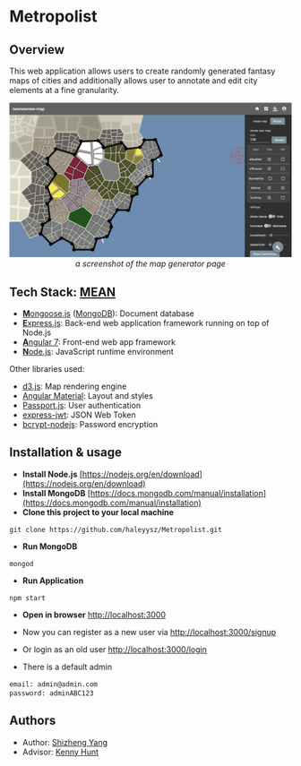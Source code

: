 # Metropolist
## Overview
This web application allows users to create randomly generated fantasy maps of cities and additionally allows user to annotate and edit city elements at a fine granularity.

<p align="center">
  <img src="https://github.com/haleyysz/Metropolist/blob/master/public/assets/images/screenshot-0.png">
  <br>
  <i>a screenshot of the map generator page</i>
</p>

## Tech Stack: [MEAN](https://en.wikipedia.org/wiki/MEAN_(software_bundle))
* [**M**ongoose.js](http://www.mongoosejs.com) ([MongoDB](https://www.mongodb.com)): Document database
* [**E**xpress.js](http://expressjs.com): Back-end web application framework running on top of Node.js
* [**A**ngular 7](https://angular.io): Front-end web app framework
* [**N**ode.js](https://nodejs.org): JavaScript runtime environment

Other libraries used:
* [d3.js](https://github.com/d3/d3): Map rendering engine
* [Angular Material](https://material.angular.io): Layout and styles
* [Passport.js](http://www.passportjs.org): User authentication
* [express-jwt](https://github.com/auth0/express-jwt): JSON Web Token
* [bcrypt-nodejs](https://www.npmjs.com/package/bcrypt-nodejs): Password encryption

## Installation & usage
* **Install Node.js**  [https://nodejs.org/en/download](https://nodejs.org/en/download)
* **Install MongoDB**  [https://docs.mongodb.com/manual/installation](https://docs.mongodb.com/manual/installation)
* **Clone this project to your local machine**
```
git clone https://github.com/haleyysz/Metropolist.git
```
* **Run MongoDB**
```
mongod
```
* **Run Application**
```
npm start
```
* **Open in browser** 
[http://localhost:3000](http://localhost:3000)

* Now you can register as a new user via [http://localhost:3000/signup](http://localhost:3000/signup)
* Or login as an old user [http://localhost:3000/login](http://localhost:3000/login) <br>

* There is a default admin
```
email: admin@admin.com
password: adminABC123
```

## Authors
* Author: [Shizheng Yang](https://github.com/haleyysz)
* Advisor: [Kenny Hunt](https://charity.cs.uwlax.edu)

